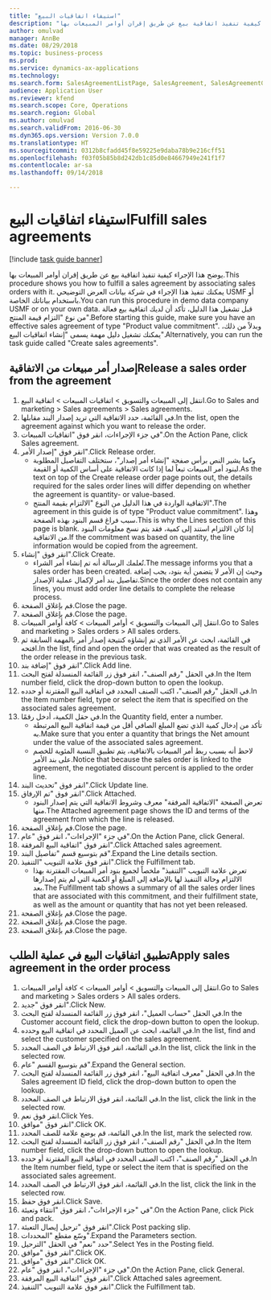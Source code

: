 ```yaml
--- 
title: "استيفاء اتفاقيات البيع"
description: "يوضح هذا الإجراء كيفية تنفيذ اتفاقية بيع عن طريق إقران أوامر المبيعات بها."
author: omulvad
manager: AnnBe
ms.date: 08/29/2018
ms.topic: business-process
ms.prod: 
ms.service: dynamics-ax-applications
ms.technology: 
ms.search.form: SalesAgreementListPage, SalesAgreement, SalesAgreementGenerateReleaseOrder, SalesTableListPage, SalesTable, AgreementLine, SalesCreateOrder,  SalesEditLines
audience: Application User
ms.reviewer: kfend
ms.search.scope: Core, Operations
ms.search.region: Global
ms.author: omulvad
ms.search.validFrom: 2016-06-30
ms.dyn365.ops.version: Version 7.0.0
ms.translationtype: HT
ms.sourcegitcommit: 0312b8cfadd45f8e59225e9daba78b9e216cff51
ms.openlocfilehash: f03f05b85b8d242db1c85d0e84667949e241f1f7
ms.contentlocale: ar-sa
ms.lasthandoff: 09/14/2018

---
```

# <a name="fulfill-sales-agreements"></a><span data-ttu-id="f29df-103">استيفاء اتفاقيات البيع</span><span class="sxs-lookup"><span data-stu-id="f29df-103">Fulfill sales agreements</span></span>

[!include [task guide banner](../../includes/task-guide-banner.md)]

<span data-ttu-id="f29df-104">يوضح هذا الإجراء كيفية تنفيذ اتفاقية بيع عن طريق إقران أوامر المبيعات بها.</span><span class="sxs-lookup"><span data-stu-id="f29df-104">This procedure shows you how to fulfill a sales agreement by associating sales orders with it.</span></span> <span data-ttu-id="f29df-105">يمكنك تنفيذ هذا الإجراء في شركة بيانات العرض التوضيحي USMF أو باستخدام بياناتك الخاصة.</span><span class="sxs-lookup"><span data-stu-id="f29df-105">You can run this procedure in demo data company USMF or on your own data.</span></span> <span data-ttu-id="f29df-106">قبل تشغيل هذا الدليل، تأكد أن لديك اتفاقية بيع فعالة من نوع "التزام قيمة المنتج".</span><span class="sxs-lookup"><span data-stu-id="f29df-106">Before starting this guide, make sure you have an effective sales agreement of type "Product value commitment".</span></span> <span data-ttu-id="f29df-107">وبدلاً من ذلك، يمكنك تشغيل دليل مهمة يسمى "إنشاء اتفاقيات البيع".</span><span class="sxs-lookup"><span data-stu-id="f29df-107">Alternatively, you can run the task guide called "Create sales agreements".</span></span>  




## <a name="release-a-sales-order-from-the-agreement"></a><span data-ttu-id="f29df-108">إصدار أمر مبيعات من الاتفاقية</span><span class="sxs-lookup"><span data-stu-id="f29df-108">Release a sales order from the agreement</span></span>
1. <span data-ttu-id="f29df-109">انتقل إلى المبيعات والتسويق > اتفاقيات المبيعات > اتفاقية البيع.</span><span class="sxs-lookup"><span data-stu-id="f29df-109">Go to Sales and marketing > Sales agreements > Sales agreements.</span></span>
2. <span data-ttu-id="f29df-110">في القائمة، حدد الاتفاقية التي تريد إصدار البند مقابلها.</span><span class="sxs-lookup"><span data-stu-id="f29df-110">In the list, open the agreement against which you want to release the order.</span></span>
3. <span data-ttu-id="f29df-111">في جزء الإجراءات، انقر فوق "اتفاقيات المبيعات".</span><span class="sxs-lookup"><span data-stu-id="f29df-111">On the Action Pane, click Sales agreement.</span></span>
4. <span data-ttu-id="f29df-112">انقر فوق "إصدار الأمر".</span><span class="sxs-lookup"><span data-stu-id="f29df-112">Click Release order.</span></span>
    * <span data-ttu-id="f29df-113">وكما يشير النص برأس صفحة "إنشاء أمر إصدار"، ستختلف التفاصيل المطلوبة لبنود أمر المبيعات تبعاً لما إذا كانت الاتفاقية على أساس الكمية أو القيمة.</span><span class="sxs-lookup"><span data-stu-id="f29df-113">As the text on top of the  Create release order page points out, the details required for the sales order lines will differ depending on whether the agreement is quantity- or value-based.</span></span>  
    * <span data-ttu-id="f29df-114">الاتفاقية الواردة في هذا الدليل من النوع "الالتزام بقيمة المنتج".</span><span class="sxs-lookup"><span data-stu-id="f29df-114">The agreement in this guide is of type "Product value commitment".</span></span> <span data-ttu-id="f29df-115">وهذا سبب فراغ قسم البنود بهذه الصفحة.</span><span class="sxs-lookup"><span data-stu-id="f29df-115">This is why the Lines section of this page is blank.</span></span> <span data-ttu-id="f29df-116">إذا كان الالتزام استند إلى كمية، فقد يتم نسخ معلومات البنود من الاتفاقية.</span><span class="sxs-lookup"><span data-stu-id="f29df-116">If the commitment was based on quantity, the line information would be copied from the agreement.</span></span>  
5. <span data-ttu-id="f29df-117">انقر فوق "إنشاء".</span><span class="sxs-lookup"><span data-stu-id="f29df-117">Click Create.</span></span>
    * <span data-ttu-id="f29df-118">تُعلمك الرسالة أنه تم إنشاء أمر الشراء.</span><span class="sxs-lookup"><span data-stu-id="f29df-118">The message informs you that a sales order has been created.</span></span> <span data-ttu-id="f29df-119">وحيث إن الأمر لا يتضمن أية بنود، يجب إضافة تفاصيل بند أمر لإكمال عملية الإصدار.</span><span class="sxs-lookup"><span data-stu-id="f29df-119">Since the order does not contain any lines, you must add order line details to complete the release process.</span></span>   
6. <span data-ttu-id="f29df-120">قم بإغلاق الصفحة.</span><span class="sxs-lookup"><span data-stu-id="f29df-120">Close the page.</span></span>
7. <span data-ttu-id="f29df-121">قم بإغلاق الصفحة.</span><span class="sxs-lookup"><span data-stu-id="f29df-121">Close the page.</span></span>
8. <span data-ttu-id="f29df-122">انتقل إلى المبيعات والتسويق > أوامر المبيعات > كافة أوامر المبيعات.</span><span class="sxs-lookup"><span data-stu-id="f29df-122">Go to Sales and marketing > Sales orders > All sales orders.</span></span>
9. <span data-ttu-id="f29df-123">في القائمة، ابحث عن الأمر الذي تم إنشاؤه كنتيجة إصدار أمر بالمهمة السابقة ثم افتحه.</span><span class="sxs-lookup"><span data-stu-id="f29df-123">In the list, find and open the order that was created as the result of the order release in the previous task.</span></span>
10. <span data-ttu-id="f29df-124">انقر فوق "إضافة بند".</span><span class="sxs-lookup"><span data-stu-id="f29df-124">Click Add line.</span></span>
11. <span data-ttu-id="f29df-125">في الحقل "رقم الصنف"، انقر فوق زر القائمة المنسدلة لفتح البحث.</span><span class="sxs-lookup"><span data-stu-id="f29df-125">In the Item number field, click the drop-down button to open the lookup.</span></span>
12. <span data-ttu-id="f29df-126">في الحقل "رقم الصنف"، اكتب الصنف المحدد في اتفاقية البيع المقترنة أو حدده.</span><span class="sxs-lookup"><span data-stu-id="f29df-126">In the Item number field, type or select the item that is specified on the associated sales agreement.</span></span>
13. <span data-ttu-id="f29df-127">في حقل الكمية، أدخل رقمًا.</span><span class="sxs-lookup"><span data-stu-id="f29df-127">In the Quantity field, enter a number.</span></span>
    * <span data-ttu-id="f29df-128">تأكد من إدخال كمية الذي تضع المبلغ الصافي أقل من قيمة اتفاقية البيع المرتبطة به.</span><span class="sxs-lookup"><span data-stu-id="f29df-128">Make sure that you enter a quantity that brings the Net amount under the value of the associated sales agreement.</span></span>  
    * <span data-ttu-id="f29df-129">لاحظ أنه بسبب ربط أمر المبيعات بالاتفاقية، يتم تطبيق النسبة المئوية للخصم على بند الأمر.</span><span class="sxs-lookup"><span data-stu-id="f29df-129">Notice that because the sales order is linked to the agreement, the negotiated discount percent is applied to the order line.</span></span>  
14. <span data-ttu-id="f29df-130">انقر فوق "تحديث البند".</span><span class="sxs-lookup"><span data-stu-id="f29df-130">Click Update line.</span></span>
15. <span data-ttu-id="f29df-131">انقر فوق "تم الإرفاق".</span><span class="sxs-lookup"><span data-stu-id="f29df-131">Click Attached.</span></span>
    * <span data-ttu-id="f29df-132">تعرض الصفحة "الاتفاقية المرفقة" معرف وشروط الاتفاقية التي يتم إصدار البنود منها.</span><span class="sxs-lookup"><span data-stu-id="f29df-132">The Attached agreement page shows the ID and terms of the agreement from which the line is released.</span></span>  
16. <span data-ttu-id="f29df-133">قم بإغلاق الصفحة.</span><span class="sxs-lookup"><span data-stu-id="f29df-133">Close the page.</span></span>
17. <span data-ttu-id="f29df-134">في جزء "الإجراءات"، انقر فوق "عام".</span><span class="sxs-lookup"><span data-stu-id="f29df-134">On the Action Pane, click General.</span></span>
18. <span data-ttu-id="f29df-135">انقر فوق "اتفاقية البيع المرفقة".</span><span class="sxs-lookup"><span data-stu-id="f29df-135">Click Attached sales agreement.</span></span>
19. <span data-ttu-id="f29df-136">قم بتوسيع قسم "تفاصيل البند".</span><span class="sxs-lookup"><span data-stu-id="f29df-136">Expand the Line details section.</span></span>
20. <span data-ttu-id="f29df-137">انقر فوق علامة التبويب "التنفيذ".</span><span class="sxs-lookup"><span data-stu-id="f29df-137">Click the Fulfillment tab.</span></span>
    * <span data-ttu-id="f29df-138">تعرض علامة التبويب "التنفيذ" ملخصاً لجميع بنود أمر المبيعات المقترنة بهذا الالتزام وحالة التنفيذ لها بالإضافة إلى المبلغ أو الكمية التي لم يتم إصدارها بعد.</span><span class="sxs-lookup"><span data-stu-id="f29df-138">The Fulfillment tab shows a summary of all the sales order lines that are associated with this commitment, and their fulfillment state, as well as the amount or quantity that has not yet been released.</span></span>   
21. <span data-ttu-id="f29df-139">قم بإغلاق الصفحة.</span><span class="sxs-lookup"><span data-stu-id="f29df-139">Close the page.</span></span>
22. <span data-ttu-id="f29df-140">قم بإغلاق الصفحة.</span><span class="sxs-lookup"><span data-stu-id="f29df-140">Close the page.</span></span>
23. <span data-ttu-id="f29df-141">قم بإغلاق الصفحة.</span><span class="sxs-lookup"><span data-stu-id="f29df-141">Close the page.</span></span>

## <a name="apply-sales-agreement-in-the-order-process"></a><span data-ttu-id="f29df-142">تطبيق اتفاقيات البيع في عملية الطلب</span><span class="sxs-lookup"><span data-stu-id="f29df-142">Apply sales agreement in the order process</span></span>
1. <span data-ttu-id="f29df-143">انتقل إلى المبيعات والتسويق > أوامر المبيعات > كافة أوامر المبيعات.</span><span class="sxs-lookup"><span data-stu-id="f29df-143">Go to Sales and marketing > Sales orders > All sales orders.</span></span>
2. <span data-ttu-id="f29df-144">انقر فوق "جديد".</span><span class="sxs-lookup"><span data-stu-id="f29df-144">Click New.</span></span>
3. <span data-ttu-id="f29df-145">في الحقل "حساب العميل"، انقر فوق زر القائمة المنسدلة لفتح البحث.</span><span class="sxs-lookup"><span data-stu-id="f29df-145">In the Customer account field, click the drop-down button to open the lookup.</span></span>
4. <span data-ttu-id="f29df-146">في القائمة، ابحث عن العميل المحدد في اتفاقية البيع وحدده.</span><span class="sxs-lookup"><span data-stu-id="f29df-146">In the list, find and select the customer specified on the sales agreement.</span></span>
5. <span data-ttu-id="f29df-147">في القائمة، انقر فوق الارتباط في الصف المحدد.</span><span class="sxs-lookup"><span data-stu-id="f29df-147">In the list, click the link in the selected row.</span></span>
6. <span data-ttu-id="f29df-148">قم بتوسيع القسم "عام".</span><span class="sxs-lookup"><span data-stu-id="f29df-148">Expand the General section.</span></span>
7. <span data-ttu-id="f29df-149">في الحقل "معرف اتفاقية البيع"، انقر فوق زر القائمة المنسدلة لفتح البحث.</span><span class="sxs-lookup"><span data-stu-id="f29df-149">In the Sales agreement ID field, click the drop-down button to open the lookup.</span></span>
8. <span data-ttu-id="f29df-150">في القائمة، انقر فوق الارتباط في الصف المحدد.</span><span class="sxs-lookup"><span data-stu-id="f29df-150">In the list, click the link in the selected row.</span></span>
9. <span data-ttu-id="f29df-151">انقر فوق نعم.</span><span class="sxs-lookup"><span data-stu-id="f29df-151">Click Yes.</span></span>
10. <span data-ttu-id="f29df-152">انقر فوق "موافق".</span><span class="sxs-lookup"><span data-stu-id="f29df-152">Click OK.</span></span>
11. <span data-ttu-id="f29df-153">في القائمة، قم بوضع علامة للصف المحدد.</span><span class="sxs-lookup"><span data-stu-id="f29df-153">In the list, mark the selected row.</span></span>
12. <span data-ttu-id="f29df-154">في الحقل "رقم الصنف"، انقر فوق زر القائمة المنسدلة لفتح البحث.</span><span class="sxs-lookup"><span data-stu-id="f29df-154">In the Item number field, click the drop-down button to open the lookup.</span></span>
13. <span data-ttu-id="f29df-155">في الحقل "رقم الصنف"، اكتب الصنف المحدد في اتفاقية البيع المقترنة أو حدده.</span><span class="sxs-lookup"><span data-stu-id="f29df-155">In the Item number field, type or select the item that is specified on the associated sales agreement.</span></span>
14. <span data-ttu-id="f29df-156">في القائمة، انقر فوق الارتباط في الصف المحدد.</span><span class="sxs-lookup"><span data-stu-id="f29df-156">In the list, click the link in the selected row.</span></span>
15. <span data-ttu-id="f29df-157">انقر فوق حفظ.</span><span class="sxs-lookup"><span data-stu-id="f29df-157">Click Save.</span></span>
16. <span data-ttu-id="f29df-158">في "جزء الإجراءات"، انقر فوق "انتقاء وتعبئة‬".</span><span class="sxs-lookup"><span data-stu-id="f29df-158">On the Action Pane, click Pick and pack.</span></span>
17. <span data-ttu-id="f29df-159">انقر فوق "ترحيل إيصال التعبئة".</span><span class="sxs-lookup"><span data-stu-id="f29df-159">Click Post packing slip.</span></span>
18. <span data-ttu-id="f29df-160">وسّع مقطع "المحددات".</span><span class="sxs-lookup"><span data-stu-id="f29df-160">Expand the Parameters section.</span></span>
19. <span data-ttu-id="f29df-161">حدد "نعم" في الحقل "الترحيل".</span><span class="sxs-lookup"><span data-stu-id="f29df-161">Select Yes in the Posting field.</span></span>
20. <span data-ttu-id="f29df-162">انقر فوق "موافق".</span><span class="sxs-lookup"><span data-stu-id="f29df-162">Click OK.</span></span>
21. <span data-ttu-id="f29df-163">انقر فوق "موافق".</span><span class="sxs-lookup"><span data-stu-id="f29df-163">Click OK.</span></span>
22. <span data-ttu-id="f29df-164">في جزء "الإجراءات"، انقر فوق "عام".</span><span class="sxs-lookup"><span data-stu-id="f29df-164">On the Action Pane, click General.</span></span>
23. <span data-ttu-id="f29df-165">انقر فوق "اتفاقية البيع المرفقة".</span><span class="sxs-lookup"><span data-stu-id="f29df-165">Click Attached sales agreement.</span></span>
24. <span data-ttu-id="f29df-166">انقر فوق علامة التبويب "التنفيذ".</span><span class="sxs-lookup"><span data-stu-id="f29df-166">Click the Fulfillment tab.</span></span>


